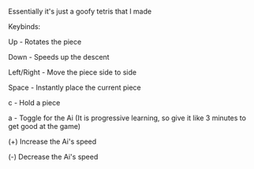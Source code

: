 Essentially it's just a goofy tetris that I made

Keybinds:

Up - Rotates the piece

Down - Speeds up the descent

Left/Right - Move the piece side to side

Space - Instantly place the current piece

c - Hold a piece

a - Toggle for the Ai (It is progressive learning, so give it like 3 minutes to get good at the game)

(+) Increase the Ai's speed
  
(-) Decrease the Ai's speed
